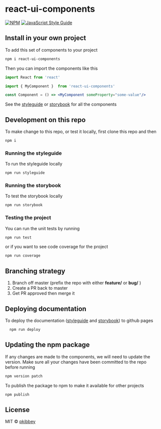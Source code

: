 # react-ui-components

[![NPM](https://img.shields.io/npm/v/react-ui-components.svg)](https://www.npmjs.com/package/react-ui-components) [![JavaScript Style Guide](https://img.shields.io/badge/code_style-standard-brightgreen.svg)](https://standardjs.com)

## Install in your own project

To add this set of components to your project

```bash
npm i react-ui-components
```

Then you can import the components like this

```jsx
import React from 'react'

import { MyComponent }  from 'react-ui-components'

const Component = () => <MyComponent someProperty="some-value"/>
```

See the [styleguide](https://pkibbey.github.io/react-ui-components/styleguide) or [storybook](https://pkibbey.github.io/react-ui-components/storybook) for all the components

## Development on this repo

To make change to this repo, or test it locally, first clone this repo and then

```bash
npm i
```

### Running the styleguide

To run the styleguide locally

```bash
npm run styleguide
```

### Running the storybook

To test the storybook locally

```bash
npm run storybook
```

### Testing the project

You can run the unit tests by running

```bash
npm run test
```

or if you want to see code coverage for the project

```bash
npm run coverage
```

## Branching strategy

1. Branch off master (prefix the repo with either **feature/** or **bug/** )
2. Create a PR back to master
3. Get PR approved then merge it

## Deploying documentation

To deploy the documentation ([styleguide](https://pkibbey.github.io/react-ui-components/styleguide) and [storybook](https://pkibbey.github.io/react-ui-components/storybook)) to github pages

```bash
  npm run deploy
```

## Updating the npm package

If any changes are made to the components, we will need to update the version. Make sure all your changes have been committed to the repo before running

```bash
npm version patch
```

To publish the package to npm to make it available for other projects
```bash
npm publish
```

## License

MIT © [pkibbey](https://github.com/pkibbey)
